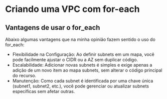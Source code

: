 # Criando uma VPC com for-each

## Vantagens de usar o for_each

Abaixo algumas vantagens que na minha opinião fazem sentido o uso do for_each:

- Flexibilidade na Configuração: 
    Ao definir subnets em um mapa, você pode facilmente ajustar o CIDR ou a AZ sem duplicar código.
- Escalabilidade: 
    Adicionar novas subnets é simples e exige apenas a adição de um novo item ao mapa subnets, sem alterar o código principal do recurso.
- Manutenção: 
Como cada subnet é identificada por uma chave única (subnet1, subnet2, etc.), você pode gerenciar ou atualizar subnets específicas sem afetar outras.